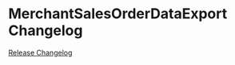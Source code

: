 # MerchantSalesOrderDataExport Changelog

[Release Changelog](https://github.com/spryker/merchant-sales-order-data-export/releases)
